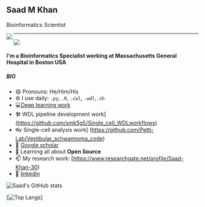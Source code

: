 ## Saad M Khan
Bioinformatics Scientist

<img align="left" src=anime/animation6.gif>

---


![](https://komarev.com/ghpvc/?username=smk5g5&color=red4)


#### I'm a Bioinformatics Specialist working at Massachusetts General Hospital in Boston USA


##### BIO

- 😄 Pronouns: He/Him/His
- ⚙️ I use daily: `.py`, `.R`, `.cwl`, `.wdl`,`.sh`
- 💻[Deep learning work](https://github.com/smk5g5/MU-PseUDeep)
- 🛠 WDL pipeline development work] (https://github.com/smk5g5/Single_cell_WDLworkflows)
- 👓 Single-cell analysis work] (https://github.com/Petti-Lab/Vestibular_schwannoma_code)
- 📰 [Google scholar](https://scholar.google.com/citations?hl=en&user=z_JS9WYAAAAJ)
- 🌱 Learning all about **Open Source**
- 📫 My research work: [https://www.researchgate.net/profile/Saad-Khan-30)
- 💼 [linkedin](https://www.linkedin.com/in/saad-murtaza-khan/)

![Saad's GitHub stats](https://github-readme-stats.vercel.app/api?username=smk5g5&show_icons=true&theme=moltackw)


[![Top Langs](https://github-readme-stats.vercel.app/api/top-langs/?username=smk5g5&layout=compact)]


<!--
**smk5g5/smk5g5** is a ✨ _special_ ✨ repository because its `README.md` (this file) appears on your GitHub profile.

